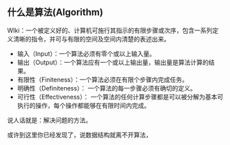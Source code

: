 ## 什么是算法(Algorithm)

WIki：一个被定义好的、计算机可施行其指示的有限步骤或次序，包含一系列定义清晰的指令，并可与有限的空间及空间内清楚的表述出来。

- 输入（Input）：一个算法必须有零个或以上输入量。
- 输出（Output）：一个算法应有一个或以上输出量，输出量是算法计算的结果。
- 有限性（Finiteness）：一个算法必须在有限个步骤内完成任务。
- 明确性（Definiteness）： 一个算法的每一步骤必须有确切的定义。
- 可行性（Effectiveness）： 一个算法的任何计算步骤都是可以被分解为基本可执行的操作，每个操作都能够在有限时间内完成。

说人话就是：解决问题的方法。

或许到这里你已经发现了，说数据结构就离不开算法，